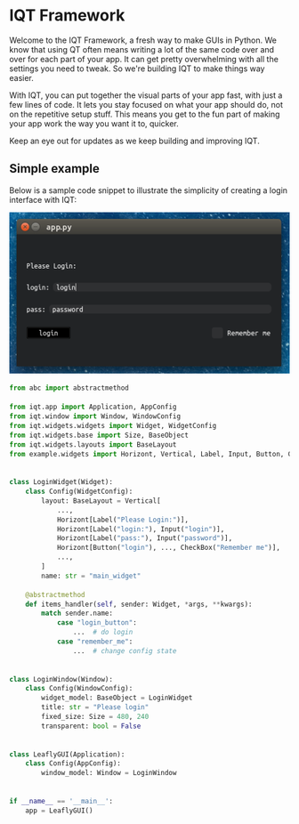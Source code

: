 
# IQT Framework

Welcome to the IQT Framework, a fresh way to make GUIs in Python. We know that using QT often means writing a lot of the same code over and over for each part of your app. It can get pretty overwhelming with all the settings you need to tweak. So we're building IQT to make things way easier.

With IQT, you can put together the visual parts of your app fast, with just a few lines of code. It lets you stay focused on what your app should do, not on the repetitive setup stuff. This means you get to the fun part of making your app work the way you want it to, quicker.

Keep an eye out for updates as we keep building and improving IQT.
## Simple example

Below is a sample code snippet to illustrate the simplicity of creating a login interface with IQT:

![Login Interface Preview](example/view.png)

```python
from abc import abstractmethod

from iqt.app import Application, AppConfig
from iqt.window import Window, WindowConfig
from iqt.widgets.widgets import Widget, WidgetConfig
from iqt.widgets.base import Size, BaseObject
from iqt.widgets.layouts import BaseLayout
from example.widgets import Horizont, Vertical, Label, Input, Button, CheckBox


class LoginWidget(Widget):
    class Config(WidgetConfig):
        layout: BaseLayout = Vertical[
            ...,
            Horizont[Label("Please Login:")],
            Horizont[Label("login:"), Input("login")],
            Horizont[Label("pass:"), Input("password")],
            Horizont[Button("login"), ..., CheckBox("Remember me")],
            ...,
        ]
        name: str = "main_widget"

    @abstractmethod
    def items_handler(self, sender: Widget, *args, **kwargs):
        match sender.name:
            case "login_button":
                ...  # do login
            case "remember_me":
                ...  # change config state


class LoginWindow(Window):
    class Config(WindowConfig):
        widget_model: BaseObject = LoginWidget
        title: str = "Please login"
        fixed_size: Size = 480, 240
        transparent: bool = False


class LeaflyGUI(Application):
    class Config(AppConfig):
        window_model: Window = LoginWindow


if __name__ == '__main__':
    app = LeaflyGUI()

```

